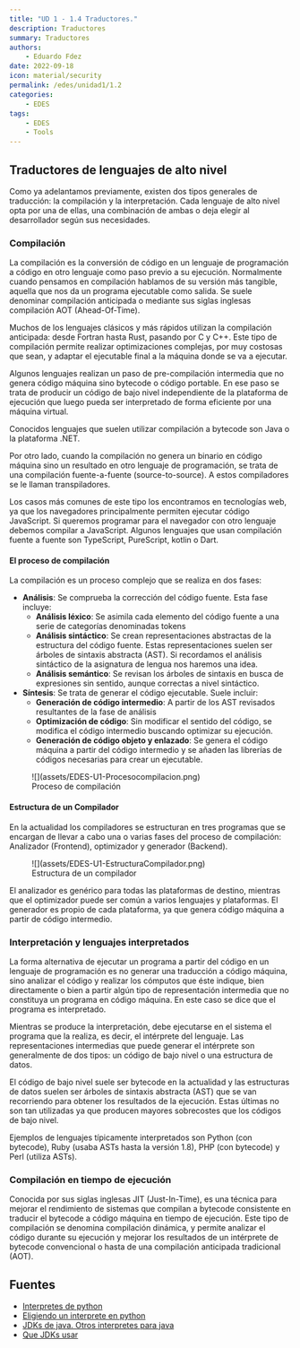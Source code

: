 ```yaml
---
title: "UD 1 - 1.4 Traductores."
description: Traductores
summary: Traductores
authors:
    - Eduardo Fdez
date: 2022-09-18
icon: material/security
permalink: /edes/unidad1/1.2
categories:
    - EDES
tags:
    - EDES
    - Tools
---
```


## Traductores de lenguajes de alto nivel

Como ya adelantamos previamente, existen dos tipos generales de traducción: la compilación y la interpretación. Cada lenguaje de alto nivel opta por una de ellas, una combinación de ambas o deja elegir al
desarrollador según sus necesidades.

### Compilación

La compilación es la conversión de código en un lenguaje de programación a código en otro lenguaje como paso previo a su ejecución. Normalmente cuando pensamos en compilación hablamos de su versión más tangible, aquella que nos da un programa ejecutable como salida. Se suele denominar compilación anticipada o mediante sus siglas inglesas compilación AOT (Ahead-Of-Time).

Muchos de los lenguajes clásicos y más rápidos utilizan la compilación anticipada: desde Fortran hasta Rust, pasando por C y C++.
Este tipo de compilación permite realizar optimizaciones complejas, por muy costosas que sean, y adaptar el ejecutable final a la máquina donde se va a ejecutar.

Algunos lenguajes realizan un paso de pre-compilación intermedia que no genera código máquina sino bytecode o código portable. En ese paso se trata de producir un código de bajo nivel independiente de la plataforma de ejecución que luego pueda ser interpretado de forma eficiente por una máquina virtual.

Conocidos lenguajes que suelen utilizar compilación a bytecode son Java o la plataforma .NET.

Por otro lado, cuando la compilación no genera un binario en código máquina sino un resultado en otro lenguaje de programación, se trata de una compilación fuente-a-fuente (source-to-source). A estos compiladores se le llaman transpiladores.

Los casos más comunes de este tipo los encontramos en tecnologías web, ya que los navegadores principalmente permiten ejecutar código JavaScript. Si queremos programar para el navegador con otro lenguaje debemos compilar a JavaScript. Algunos lenguajes que usan compilación fuente a fuente son TypeScript, PureScript, kotlin o Dart.

#### El proceso de compilación

La compilación es un proceso complejo que se realiza en dos fases:

* **Análisis**: Se comprueba la corrección del código fuente. Esta fase incluye:
    - **Análisis léxico**: Se asimila cada elemento del código fuente a una serie de categorías denominadas tokens
    - **Análisis sintáctico**: Se crean representaciones abstractas de la estructura del código fuente. Estas representaciones suelen ser árboles de sintaxis abstracta (AST). Si recordamos el análisis sintáctico de la asignatura de lengua nos haremos una idea.
    - **Análisis semántico**: Se revisan los árboles de sintaxis en busca de expresiones sin sentido, aunque correctas a nivel sintáctico.
* **Síntesis**: Se trata de generar el código ejecutable. Suele incluir:
    - **Generación de código intermedio**: A partir de los AST revisados resultantes de la fase de análisis
    - **Optimización de código**: Sin modificar el sentido del código, se modifica el código intermedio buscando optimizar su ejecución.
    - **Generación de código objeto y enlazado**: Se genera el código máquina a partir del código intermedio y se añaden las librerías de códigos necesarias para crear un ejecutable.

<figure markdown>
  ![](assets/EDES-U1-Procesocompilacion.png)
  <figcaption>Proceso de compilación</figcaption>
</figure>


#### Estructura de un Compilador

En la actualidad los compiladores se estructuran en tres programas que se encargan de llevar a cabo una o varias fases del proceso de compilación: Analizador (Frontend), optimizador y generador (Backend).

<figure markdown>
  ![](assets/EDES-U1-EstructuraCompilador.png)
  <figcaption>Estructura de un compilador</figcaption>
</figure>


El analizador es genérico para todas las plataformas de destino, mientras que el optimizador puede ser común a varios lenguajes y plataformas. El generador es propio de cada plataforma, ya que genera código máquina a partir de código intermedio.

### Interpretación y lenguajes interpretados

La forma alternativa de ejecutar un programa a partir del código en un lenguaje de programación es no generar una traducción a código máquina, sino analizar el código y realizar los cómputos que éste indique, bien directamente o bien a partir algún tipo de representación intermedia que no constituya un programa en código máquina. En este caso se dice que el programa es interpretado.

Mientras se produce la interpretación, debe ejecutarse en el sistema el programa que la realiza, es decir, el intérprete del lenguaje. Las representaciones intermedias que puede generar el intérprete son generalmente de dos tipos: un código de bajo nivel o una estructura de datos.

El código de bajo nivel suele ser bytecode en la actualidad y las estructuras de datos suelen ser árboles de sintaxis abstracta (AST) que se van recorriendo para obtener los resultados de la ejecución. Estas últimas no son tan utilizadas ya que producen mayores sobrecostes que los códigos de bajo nivel.

Ejemplos de lenguajes típicamente interpretados son Python (con bytecode), Ruby (usaba ASTs hasta la versión 1.8), PHP (con bytecode) y Perl (utiliza ASTs).

### Compilación en tiempo de ejecución

Conocida por sus siglas inglesas JIT (Just-In-Time), es una técnica para mejorar el rendimiento de sistemas que compilan a bytecode consistente en traducir el bytecode a código máquina en tiempo de ejecución.
Este tipo de compilación se denomina compilación dinámica, y permite analizar el código durante su ejecución y mejorar los resultados de un intérprete de bytecode convencional o hasta de una compilación anticipada tradicional (AOT).

## Fuentes
* [Interpretes de python](https://ciberninjas.com/interpretes-python/)
* [Eligiendo un interprete en python](https://python-guide-es.readthedocs.io/es/latest/starting/which-python.html)
* [JDKs de java. Otros interpretes para java](https://en.wikipedia.org/wiki/Java_Development_Kit)
* [Que JDKs usar](https://whichjdk.com/)

